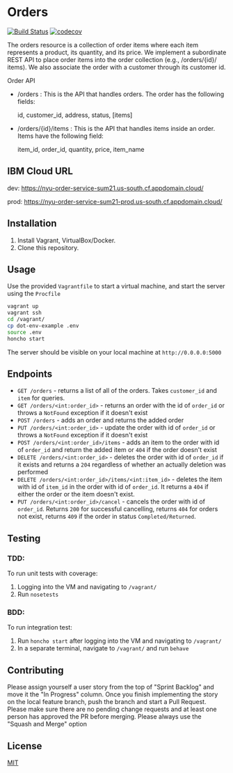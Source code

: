 # Orders

[![Build Status](https://travis-ci.com/DevOps-Agile-Squad/orders.svg?branch=main)](https://travis-ci.com/DevOps-Agile-Squad/orders)
[![codecov](https://codecov.io/gh/DevOps-Agile-Squad/orders/branch/main/graph/badge.svg?token=vAH0NcHpnM)](https://codecov.io/gh/DevOps-Agile-Squad/orders)

The orders resource is a collection of order items where each item represents a product, its quantity, and its price. We implement a subordinate REST API to place order items into the order collection (e.g., /orders/{id}/ items). We also associate the order with a customer through its customer id.

Order API

- /orders : This is the API that handles orders. The order has the following fields:

  id, customer_id, address, status, [items]

- /orders/{id}/items : This is the API that handles items inside an order. Items have the following field:

  item_id, order_id, quantity, price, item_name

## IBM Cloud URL

dev: https://nyu-order-service-sum21.us-south.cf.appdomain.cloud/

prod: https://nyu-order-service-sum21-prod.us-south.cf.appdomain.cloud/

## Installation

1. Install Vagrant, VirtualBox/Docker.
2. Clone this repository.

## Usage

Use the provided `Vagrantfile` to start a virtual machine, and start the server using the `Procfile`

```bash
vagrant up
vagrant ssh
cd /vagrant/
cp dot-env-example .env
source .env
honcho start
```

The server should be visible on your local machine at `http://0.0.0.0:5000`

## Endpoints

- `GET /orders` - returns a list of all of the orders. Takes `customer_id` and `item` for queries.
- `GET /orders/<int:order_id>` - returns an order with the id of `order_id` or throws a `NotFound` exception if it doesn't exist
- `POST /orders` - adds an order and returns the added order
- `PUT /orders/<int:order_id>` - update the order with id of `order_id` or throws a `NotFound` exception if it doesn't exist
- `POST /orders/<int:order_id>/items` - adds an item to the order with id of `order_id` and return the added item or `404` if the order doesn't exist
- `DELETE /orders/<int:order_id>` - deletes the order with id of `order_id` if it exists and returns a `204` regardless of whether an actually deletion was performed
- `DELETE /orders/<int:order_id>/items/<int:item_id>` - deletes the item with id of `item_id` in the order with id of `order_id`. It returns a `404` if either the order or the item doesn't exist.
- `PUT /orders/<int:order_id>/cancel` - cancels the order with id of `order_id`. Returns `200` for successful cancelling, returns `404` for orders not exist, returns `409` if the order in status `Completed/Returned`.

## Testing

### TDD:

To run unit tests with coverage: 

1. Logging into the VM and navigating to `/vagrant/`
2. Run `nosetests` 

### BDD:

To run integration test: 

1. Run `honcho start` after logging into the VM and navigating to `/vagrant/`
2. In a separate terminal, navigate to `/vagrant/` and run `behave`

## Contributing

Please assign yourself a user story from the top of "Sprint Backlog" and move it the "In Progress" column. Once you finish implementing the story on the local feature branch, push the branch and start a Pull Request. Please make sure there are no pending change requests and at least one person has approved the PR before merging. Please always use the "Squash and Merge" option

## License

[MIT](https://choosealicense.com/licenses/mit/)
